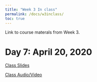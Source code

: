 ```yaml
---
title: "Week 3 In class"
permalink: /docs/w3inclass/
toc: true
---
```


Link to course materals from Week 3. 

# Day 7: April 20, 2020

[Class Slides](https://stanford-bioe80.github.io/docs/Stanford_BIOE80_Day7_20April20.pdf)

[Class Audio/Video](https://canvas.stanford.edu/courses/115648/files/folder/20%20April%202020%20-%20Audio%20Video)

<!--
# Day 8: April 22, 2020

[Class Slides](https://stanford-bioe80.github.io/docs/Stanford_BIOE80_Day8_22April20.pdf)

[Class Audio/Video](https://canvas.stanford.edu/courses/115648/files/folder/22%20April%202020%20-%20Audio%20Video)
-->

<!--
# Day 9: April 24, 2020

[Class Slides](https://stanford-bioe80.github.io/docs/Stanford_BIOE80_Day9_24April20.pdf)

[Class Audio/Video](https://canvas.stanford.edu/courses/115648/files/folder/24%20April%202020%20-%20Audio%20Video)
-->

